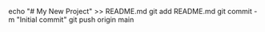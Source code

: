 echo "# My New Project" >> README.md
git add README.md
git commit -m "Initial commit"
git push origin main
